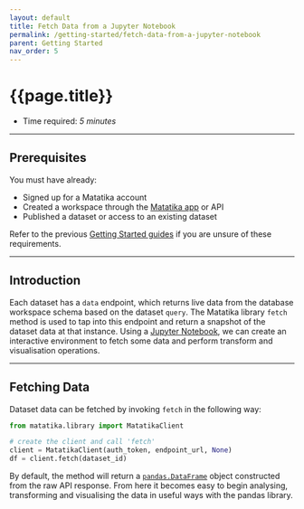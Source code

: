 ```yaml
---
layout: default
title: Fetch Data from a Jupyter Notebook
permalink: /getting-started/fetch-data-from-a-jupyter-notebook
parent: Getting Started
nav_order: 5
---
```


# {{page.title}}

- Time required: _5 minutes_

---

## Prerequisites

You must have already:

- Signed up for a Matatika account
- Created a workspace through the [Matatika app]({{site.app_url}}) or API
- Published a dataset or access to an existing dataset

Refer to the previous [Getting Started guides]({{site.baseurl}}/getting-started) if you are unsure of these requirements.

---

## Introduction

Each dataset has a `data` endpoint, which returns live data from the database workspace schema based on the dataset `query`. The Matatika library `fetch` method is used to tap into this endpoint and return a snapshot of the dataset data at that instance. Using a [Jupyter Notebook](https://jupyter.readthedocs.io/en/latest/), we can create an interactive environment to fetch some data and perform transform and visualisation operations.

---

## Fetching Data

Dataset data can be fetched by invoking `fetch` in the following way:

```py
from matatika.library import MatatikaClient

# create the client and call 'fetch'
client = MatatikaClient(auth_token, endpoint_url, None)
df = client.fetch(dataset_id)
```

By default, the method will return a [`pandas.DataFrame`](https://pandas.pydata.org/pandas-docs/stable/reference/api/pandas.DataFrame.html) object constructed from the raw API response. From here it becomes easy to begin analysing, transforming and visualising the data in useful ways with the pandas library.
